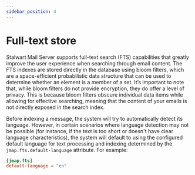 ```yaml
---
sidebar_position: 4
---
```


# Full-text store

Stalwart Mail Server supports full-text search (FTS) capabilities that greatly improve the user experience when searching through email content. The FTS indexes are stored directly in the database using bloom filters, which are a space-efficient probabilistic data structure that can be used to determine whether an element is a member of a set. It’s important to note that, while bloom filters do not provide encryption, they do offer a level of privacy. This is because bloom filters obscure individual data items while allowing for effective searching, meaning that the content of your emails is not directly exposed in the search index.

Before indexing a message, the system will try to automatically detect its language. However, in certain scenarios where language detection may not be possible (for instance, if the text is too short or doesn't have clear language characteristics), the system will default to using the configured default language for text processing and indexing determined by the `jmap.fts.default-language` attribute. For example:

```toml
[jmap.fts]
default-language = "en"
```

